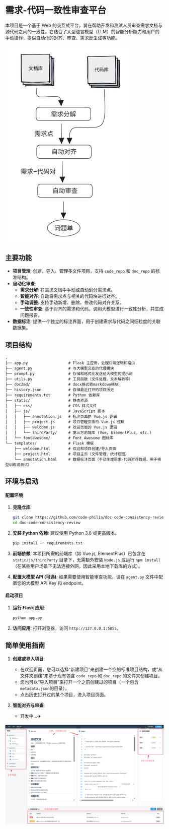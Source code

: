 # 需求-代码一致性审查平台

本项目是一个基于 Web 的交互式平台，旨在帮助开发和测试人员审查需求文档与源代码之间的一致性。它结合了大型语言模型（LLM）的智能分析能力和用户的手动操作，提供自动化的对齐、审查、需求反生成等功能。

![总体工作流](images/workflow.png)

## 主要功能

- **项目管理**: 创建、导入、管理多文件项目，支持 `code_repo` 和 `doc_repo` 的标准结构。
- **自动化审查**:
    - **需求分解**: 在需求文档中手动或自动划分需求点。
    - **智能对齐**: 自动将需求点与相关的代码块进行对齐。
    - **手动调整**: 支持手动新增、删除、修改代码对齐关系。
    - **一致性审查**: 基于对齐的需求和代码，调用大模型进行一致性分析，并生成问题报告。
- **数据标注**: 提供一个独立的标注界面，用于创建需求与代码之间细粒度的关联数据集。

## 项目结构

```
.
├── app.py                  # Flask 主应用，处理后端逻辑和路由
├── agent.py                # 与大模型交互的代理模块
├── prompt.py               # 存储和格式化发送给大模型的提示词
├── utils.py                # 工具函数（文件处理、文本解析等）
├── doc2md/                 # docx格式转markdown模块
├── history.json            # 存储最近打开的项目历史
├── requirements.txt        # Python 依赖库
├── static/                 # 静态资源
│   ├── css/                # CSS 样式文件
│   ├── js/                 # JavaScript 脚本
│   │   ├── annotation.js   # 标注页面的 Vue.js 逻辑
│   │   ├── project.js      # 项目管理页面的 Vue.js 逻辑
│   │   ├── welcome.js      # 欢迎页面的 Vue.js 逻辑
│   │   └── thirdParty/     # 第三方前端库 (Vue, ElementPlus, etc.)
│   └── fontawesome/        # Font Awesome 图标库
└── templates/              # Flask 模板
    ├── welcome.html        # 欢迎和项目创建/导入页面
    ├── project.html        # 项目主页（文件管理、统计视图）
    └── annotation.html     # 数据标注页面（手动生成需求-代码对齐数据，用于模型训练或测试）
```

## 环境与启动

#### 配置环境
1.  **克隆仓库**:
    ```bash
    git clone https://github.com/code-philia/doc-code-consistency-review.git
    cd doc-code-consistency-review
    ```

2.  **安装 Python 依赖**:
    建议使用 Python 3.8 或更高版本。
    ```bash
    pip install -r requirements.txt
    ```

3.  **前端依赖**:
    本项目所需的前端库（如 Vue.js, ElementPlus）已包含在 `static/js/thirdParty` 目录下，无需额外安装 `Node.js` 或运行 `npm install`（在某些用户场景下无法连接外网，因此采用本地下载库的方式）。

4.  **配置大模型 API (可选)**:
    如果需要使用智能审查功能，请在 `agent.py` 文件中配置您的大模型 API Key 和 endpoint。

#### 启动项目

1.  **运行 Flask 应用**:
    ```bash
    python app.py
    ```

2.  **访问应用**:
    打开浏览器，访问 `http://127.0.0.1:5055`。


## 简单使用指南

1.  **创建或导入项目**:
    - 在欢迎页面，您可以选择“新建项目”来创建一个空的标准项目结构，或“从文件夹创建”来基于现有包含 `code_repo` 和 `doc_repo` 的文件夹创建项目。
    - 您也可以“导入项目”来打开一个之前创建过的项目（一个包含`metadata.json`的目录）。
    - 点击历史打开过的某个项目，进入项目页面。

2.  **智能对齐与审查**:
    - 开发中...✈️

![主界面](images/interface.png)